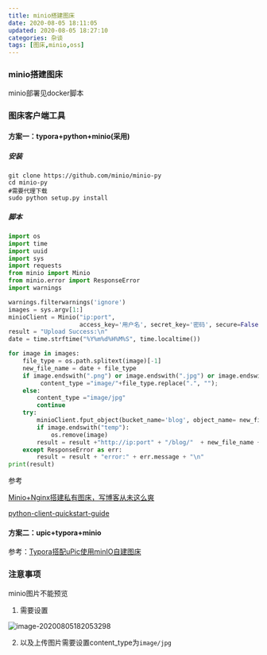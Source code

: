 ```yaml
---
title: minio搭建图床
date: 2020-08-05 18:11:05
updated: 2020-08-05 18:27:10
categories: 杂谈
tags: [图床,minio,oss]
---
```


### minio搭建图床

minio部署见docker脚本



### 图床客户端工具

#### 方案一：typora+python+minio(采用)

##### 安装

```shell
git clone https://github.com/minio/minio-py
cd minio-py
#需要代理下载
sudo python setup.py install
```

##### 脚本

```python
import os
import time
import uuid
import sys
import requests
from minio import Minio
from minio.error import ResponseError
import warnings

warnings.filterwarnings('ignore')
images = sys.argv[1:]
minioClient = Minio("ip:port",
                    access_key='用户名', secret_key='密码', secure=False)
result = "Upload Success:\n"
date = time.strftime("%Y%m%d%H%M%S", time.localtime())

for image in images:
    file_type = os.path.splitext(image)[-1]
    new_file_name = date + file_type
    if image.endswith(".png") or image.endswith(".jpg") or image.endswith(".gif"):
         content_type ="image/"+file_type.replace(".", "");
    else:
        content_type ="image/jpg"
        continue
    try:
        minioClient.fput_object(bucket_name='blog', object_name= new_file_name, file_path=image,content_type=content_type)
        if image.endswith("temp"):
            os.remove(image)
        result = result +"http://ip:port" + "/blog/"  + new_file_name + "\n"
    except ResponseError as err:
        result = result + "error:" + err.message + "\n"
print(result)
```

参考

[Minio+Nginx搭建私有图床，写博客从未这么爽](https://zhuanlan.zhihu.com/p/139529477)

[python-client-quickstart-guide](https://docs.min.io/docs/python-client-quickstart-guide.html)

#### 方案二：upic+typora+minio

参考：[Typora搭配uPic使用minIO自建图床](https://www.hfge.net/privatecloud/typora-minio.html)

### 注意事项

minio图片不能预览

1. 需要设置

![image-20200805182053298](http://gt163.cn:14033/blog/20200805182056.png)

2. 以及上传图片需要设置content_type为`image/jpg`

